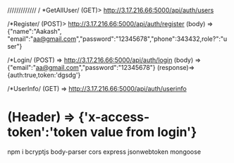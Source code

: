 ///////////// /
*GetAllUser/ (GET)> http://3.17.216.66:5000/api/auth/users

/*Register/ (POST)> http://3.17.216.66:5000/api/auth/register (body) => {"name":"Aakash", "email":"aa@gmail.com","password":"12345678","phone":343432,role?":"user"}

/*Login/ (POST) => http://3.17.216.66:5000/api/auth/login (body) => {"email":"aa@gmail.com","password":"12345678"} (response)=> {auth:true,token:'dgsdg'}

/*UserInfo/ (GET) => http://3.17.216.66:5000/api/auth/userinfo 
# (Header) => {'x-access-token':'token value from login'}

npm i bcryptjs body-parser cors express jsonwebtoken mongoose